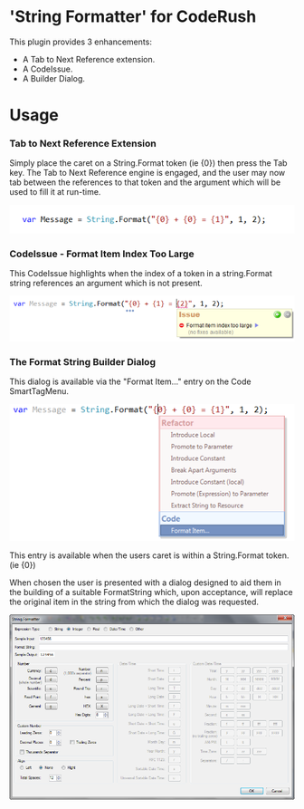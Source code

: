 # 'String Formatter' for CodeRush #

This plugin provides 3 enhancements:

  * A Tab to Next Reference extension.
  * A CodeIssue.
  * A Builder Dialog.

# Usage  #

### Tab to Next Reference Extension ###

Simply place the caret on a String.Format token (ie {0}) then press the Tab key. The Tab to Next Reference engine is engaged, and the user may now tab between the references to that token and the argument which will be used to fill it at run-time.

![](Screenshots/TabToNextStringToken.gif)

### CodeIssue - Format Item Index Too Large ###

This CodeIssue highlights when the index of a token in a string.Format string references an argument which is not present.

![](Screenshots/FormatItemIndexTooLarge.png)

### The Format String Builder Dialog ###

This dialog is available via the "Format Item..." entry on the Code SmartTagMenu.

![](Screenshots/FormatItem.png)

This entry is available when the users caret is within a String.Format token. (ie {0})

When chosen the user is presented with a dialog designed to aid them in the building of a suitable FormatString which, upon acceptance, will replace the original item in the string from which the dialog was requested.

![](Screenshots/StringFormatter.png)

